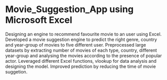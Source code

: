 # Movie_Suggestion_App using Microsoft Excel
Designing an engine to recommend favourite movie to an user using Excel.
Developed a movie suggestion engine to predict the right genre, country and year-group of movies to five different user.
Preprocessed large datasets by extracting number of movies of each type, country, different year-group and analysing the movies according to the presence of popular actor.
Leveraged different Excel functions, vlookup for data analysis and designing the model.
Improved prediction by reducing the time of movie suggetion.

